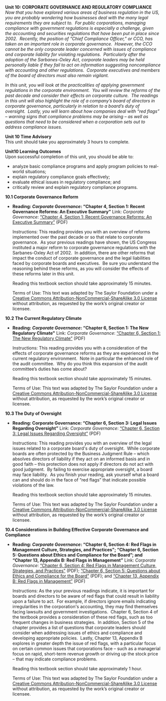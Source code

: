 **Unit 10: CORPORATE GOVERNANCE AND REGULATORY COMPLIANCE** <span
id="10"></span> 
*Now that you have explored various areas of business regulation in the
US, you are probably wondering how businesses deal with the many legal
requirements they are subject to.  For public corporations, managing
compliance with government regulations is especially a challenge, given
the accounting and securities regulations that have been put in place
since 2002.  Recently, the position of “Chief Compliance Officer,” or
CCO, has taken on an important role in corporate governance.  However,
the CCO cannot be the only corporate leader concerned with issues of
compliance and corporate liability for violating regulations. 
Particularly after the adoption of the Sarbanes-Oxley Act, corporate
leaders may be held personally liable if they fail to act on information
suggesting noncompliance with accounting and other regulations. 
Corporate executives and members of the board of directors must also
remain vigilant.*  
  
 *In this unit, you will look at the practicalities of applying
government regulations in the corporate environment.  You will review
the reforms of the past decade and consider their effects on corporate
culture.  The readings in this unit will also highlight the role of a
company’s board of directors in corporate governance, particularly in
relation to a board’s duty of oversight.  Lastly, you will learn about
how companies deal with “red flags” – warning signs that compliance
problems may be arising – as well as questions that need to be
considered when a corporation sets out to address compliance issues.*

**Unit 10 Time Advisory**  
This unit should take you approximately 3 hours to complete.

**Unit10 Learning Outcomes**  
Upon successful completion of this unit, you should be able to:
-   analyze basic compliance programs and apply program policies to
    real-world situations;
-   explain regulatory compliance goals effectively;
-   evaluate ethical issues in regulatory compliance; and
-   critically review and explain regulatory compliance programs.

**10.1 Corporate Governance Reform** <span id="10.1"></span> 
-   **Reading: *Corporate Governance*: “Chapter 4, Section 1: Recent
    Governance Reforms: An Executive Summary”**
    Link: *Corporate Governance*: [“Chapter 4, Section 1: Recent
    Governance Reforms: An Executive
    Summary”](http://www.saylor.org/site/wp-content/uploads/2013/06/Corporate-Governance-Ch4.pdf)
    (PDF)  
      
     Instructions: This reading provides you with an overview of reforms
    implemented over the past decade or so that relate to corporate
    governance.  As your previous readings have shown, the US Congress
    instituted a major reform to corporate governance regulations with
    the Sarbanes-Oxley Act of 2002.  In addition, there are other
    reforms that impact the conduct of corporate governance and the
    legal liabilities faced by corporate boards and executives.  Be sure
    you understand the reasoning behind these reforms, as you will
    consider the effects of these reforms later in this unit.  
      
     Reading this textbook section should take approximately 15
    minutes.  
      
     Terms of Use: This text was adapted by The Saylor Foundation under
    a [Creative Commons Attribution-NonCommercial-ShareAlike 3.0
    License](http://creativecommons.org/licenses/by-nc-sa/3.0/) without
    attribution, as requested by the work’s original creator or
    licensee.

**10.2 The Current Regulatory Climate** <span id="10.2"></span> 
-   **Reading: *Corporate Governance*: “Chapter 6, Section 1: The New
    Regulatory Climate"**
    Link: *Corporate Governance*: [“Chapter 6, Section 1: The New
    Regulatory
    Climate”](http://www.saylor.org/site/wp-content/uploads/2013/06/Corporate-Governance-Ch6.pdf)
    (PDF)  
      
     Instructions: This reading provides you with a consideration of the
    effects of corporate governance reforms as they are experienced in
    the current regulatory environment.  Note in particular the enhanced
    role of the audit committee.  Why do you think this expansion of the
    audit committee’s duties has come about?  
      
     Reading this textbook section should take approximately 15
    minutes.  
      
     Terms of Use: This text was adapted by The Saylor Foundation under
    a [Creative Commons Attribution-NonCommercial-ShareAlike 3.0
    License](http://creativecommons.org/licenses/by-nc-sa/3.0/) without
    attribution, as requested by the work’s original creator or
    licensee.

**10.3 The Duty of Oversight** <span id="10.3"></span> 
-   **Reading: Corporate Governance: “Chapter 6, Section 3: Legal Issues
    Regarding Oversight”**
    Link: *Corporate Governance*: [“Chapter 6, Section 3: Legal Issues
    Regarding
    Oversight”](http://www.saylor.org/site/wp-content/uploads/2013/06/Corporate-Governance-Ch6.pdf)
    (PDF)  
      
     Instructions: This reading provides you with an overview of the
    legal issues related to a corporate board's duty of oversight. 
    While corporate boards are often protected by the Business Judgment
    Rule – which absolves directors of liability if they act on an
    informed basis and in good faith – this protection does not apply if
    directors do not act with good judgment.  By failing to exercise
    appropriate oversight, a board may face liability.  As you finish
    your reading, ask yourself what a board can and should do in the
    face of “red flags” that indicate possible violations of the law.  
      
     Reading this textbook section should take approximately 15
    minutes.  
      
     Terms of Use: This text was adapted by The Saylor Foundation under
    a [Creative Commons Attribution-NonCommercial-ShareAlike 3.0
    License](http://creativecommons.org/licenses/by-nc-sa/3.0/) without
    attribution, as requested by the work’s original creator or
    licensee.

**10.4 Considerations in Building Effective Corporate Governance and
Compliance** <span id="10.4"></span> 
-   **Reading: *Corporate Governance*: “Chapter 6, Section 4: Red Flags
    in Management Culture, Strategies, and Practices"; “Chapter 6,
    Section 5: Questions about Ethics and Compliance for the Board”; and
    “Chapter 13, Appendix B: Red Flags in Management”**
    Link: *Corporate Governance*: [“Chapter 6, Section 4: Red Flags in
    Management Culture, Strategies, and
    Practices”](http://www.saylor.org/site/wp-content/uploads/2013/06/Corporate-Governance-Ch6.pdf)
    (PDF); [“Chapter 6, Section 5: Questions about Ethics and Compliance
    for the
    Board”](http://www.saylor.org/site/wp-content/uploads/2013/06/Corporate-Governance-Ch6.pdf)
    (PDF); and [“Chapter 13, Appendix B: Red Flags in
    Management”](http://www.saylor.org/site/wp-content/uploads/2013/06/Corporate-Governance-Ch13.pdf)
    (PDF)  
      
     Instructions: As the your previous readings indicate, it is
    important for boards and directors to be aware of red flags that
    could result in liability upon a failure to act.  For example, if
    directors ignore emails indicating irregularities in the
    corporation's accounting, they may find themselves facing lawsuits
    and government investigations.  Chapter 6, Section 4 of the textbook
    provides a consideration of these red flags, such as too frequent
    changes in business strategies.  In addition, Section 5 of the
    chapter provides a list of questions that corporate leaders should
    consider when addressing issues of ethics and compliance and
    developing appropriate policies.  Lastly, Chapter 13, Appendix B
    explores in greater depth the issue of red flags, with a particular
    focus on certain common issues that corporations face – such as a
    managerial focus on rapid, short-term revenue growth or driving up
    the stock price – that may indicate compliance problems.  
      
     Reading this textbook section should take approximately 1 hour.  
      
     Terms of Use: This text was adapted by The Saylor Foundation under
    a [Creative Commons Attribution-NonCommercial-ShareAlike 3.0
    License](http://creativecommons.org/licenses/by-nc-sa/3.0/) without
    attribution, as requested by the work’s original creator or
    licensee.


